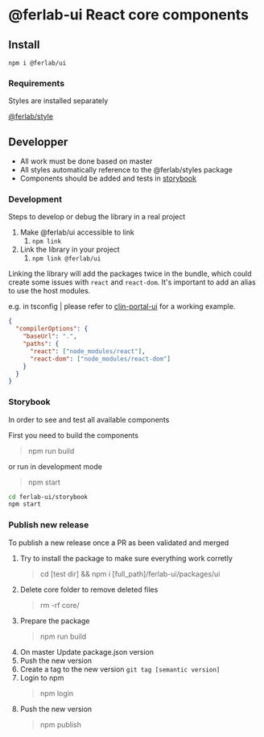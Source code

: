 # @ferlab-ui React core components

## Install

    npm i @ferlab/ui

### Requirements

Styles are installed separately

[@ferlab/style](github/)

## Developper

- All work must be done based on master
- All styles automatically reference to the @ferlab/styles package
- Components should be added and tests in [storybook](../../storybook)

### Development

Steps to develop or debug the library in a real project

1. Make @ferlab/ui accessible to link
   1. `npm link`
2. Link the library in your project
   1. `npm link @ferlab/ui`

Linking the library will add the packages twice in the bundle, which could create some issues with `react` and `react-dom`. It's important to add an alias to use the host modules.

e.g. in tsconfig | please refer to [clin-portal-ui](https://github.com/Ferlab-Ste-Justine/clin-portal-ui) for a working example. 

```json
{
  "compilerOptions": {
    "baseUrl": ".",
    "paths": {
      "react": ["node_modules/react"],
      "react-dom": ["node_modules/react-dom"]
    }
  }
}
```

### Storybook

In order to see and test all available components

First you need to build the components

> npm run build

or run in development mode

> npm start

```bash
cd ferlab-ui/storybook
npm start
```

### Publish new release
To publish a new release once a PR as been validated and merged

1. Try to install the package to make sure everything work corretly
    > cd [test dir] && npm i [full_path]/ferlab-ui/packages/ui
2. Delete core folder to remove deleted files
    > rm -rf core/
3. Prepare the package 
    > npm run build
4. On master Update package.json version
5. Push the new version
6. Create a tag to the new version `git tag [semantic version]`
7. Login to npm
    > npm login
8. Push the new version
    > npm publish
